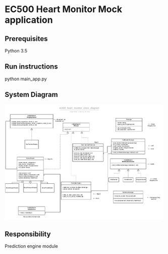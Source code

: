 # EC500 Heart Monitor Mock application

## Prerequisites

Python 3.5

## Run instructions
python main_app.py

## System Diagram
![](https://github.com/ec500-software-engineering/exercise-1-modularity-heliatbu/blob/master/system_diagram.jpg) 

## Responsibility
Prediction engine module
